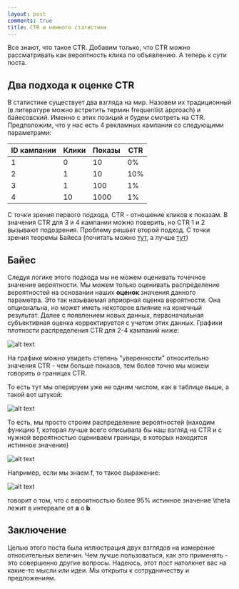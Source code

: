 ```yaml
---
layout: post
comments: true
title: CTR и немного статистики
---
```


Все знают, что такое  CTR. Добавим только, что CTR можно рассматривать как вероятность клика по объявлению.
А теперь к сути поста.


## Два подхода к оценке CTR


В статистике существует два взгляда на мир. Назовем их традиционный (в литературе можно встретить термин frequentist approach) и байесовский. Именно с этих позиций и будем смотреть на CTR. Предположим, что у нас есть 4 рекламных кампании со следующими параметрами:


ID кампании | Клики | Показы | CTR 
--- | --- | --- | --- 
1 | 0 | 10 | 0%
2 | 1 | 10 | 10% 
3 | 1 | 100 | 1% 
4 | 10 | 1000 | 1%


С точки зрения первого подхода, CTR  - отношение кликов к показам. В значения CTR для 3 и 4 кампании можно поверить, но CTR 1 и 2 вызывают подозрения. Проблему решает второй подход. С точки зрения теоремы Байеса (почитать можно [тут], а лучше [тут]) 

## Байес

Следуя логике этого подхода мы не можем оценивать точечное значение вероятности. Мы можем только оценивать распределение вероятностей на основании наших **оценок** значения данного параметра. Это так называемая априорная оценка вероятности. Она опциональна, но может иметь некоторое влияние на конечный результат. Далее с появлением новых данных, первоначальная субъективная оценка корректируется с учетом этих данных. Графики плотности распределения CTR для 2-4 кампаний ниже:


![alt text][logo1]


На графике можно увидеть степень "уверенности" относительно значения CTR - чем больше показов, тем более точно мы можем говорить о границах CTR. 

То есть тут мы оперируем уже не одним числом, как в таблице выше, а такой вот штукой:


![alt text][int1]


То есть, мы просто строим распределение вероятностей (находим функцию f, которая лучше всего описывала бы наш взгляд на CTR и с нужной вероятностью оцениваем границы, в которых находится истинное значение)


![alt text][logo2]


Например, если мы знаем f, то такое выражение:


![alt text][int2]


говорит о том, что с вероятностью более 95% истинное значение \theta лежит в интервале от **a** о **b**.


## Заключение

Целью этого поста была иллюстрация двух взглядов на измерение относительных величин. Чем лучше пользоваться, как это применять - это совершенно другие вопросы. 
Надеюсь, этот пост натолкнет вас на какие-то мысли или идеи. Мы открыты к сотрудничеству и предложениям.




[тут]: https://en.wikipedia.org/wiki/Bayes%27_theorem
[тут]: http://www.yudkowsky.net/rational/bayes
[logo1]: https://m.realweb.ru/service/home/~/?auth=co&loc=ru&id=680&part=2
[int1]: http://i76.fastpic.ru/big/2016/0322/98/6debab40a0d02f5c14bfce905d86f298.png
[logo2]: https://www.chrisstucchio.com/blog_media/2013/bayesian_analysis_conversion_rates/posterior_distribution.png
[int2]: http://i76.fastpic.ru/big/2016/0322/c9/21886866f8efa7ab6f1c6bc8feee46c9.png
